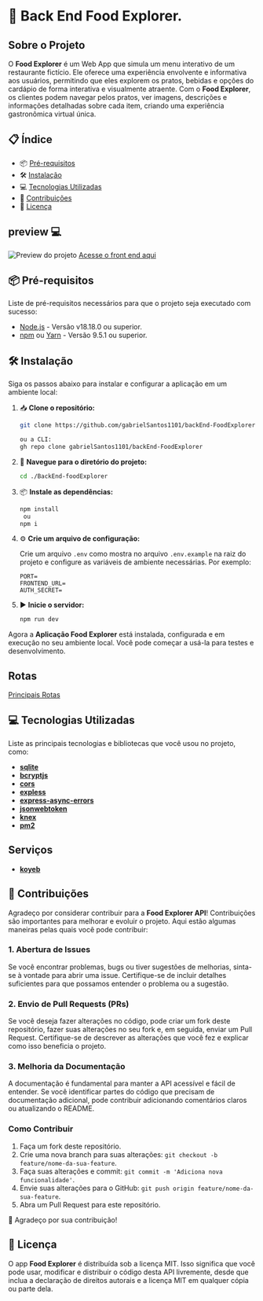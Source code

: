 # 🍕 Back End Food Explorer.

## Sobre o Projeto

O **Food Explorer** é um Web App que simula um menu interativo de um restaurante fictício. Ele oferece uma experiência envolvente e informativa aos usuários, permitindo que eles explorem os pratos, bebidas e opções do cardápio de forma interativa e visualmente atraente. Com o **Food Explorer**, os clientes podem navegar pelos pratos, ver imagens, descrições e informações detalhadas sobre cada item, criando uma experiência gastronômica virtual única.

## 📋 Índice

- 📦 [Pré-requisitos](#-pré-requisitos)
- 🛠️ [Instalação](#%EF%B8%8F-instalação)
- 💻 [Tecnologias Utilizadas](#-tecnologias-utilizadas)
- 🤝 [Contribuições](#-contribuições)
- 📄 [Licença](#-licença)

##  preview 💻
![Preview do projeto](https://cdn.discordapp.com/attachments/1135990801948745979/1154859433684381716/Mockups.png)
[Acesse o front end aqui](https://github.com/gabrielSantos1101/Front-foodExplorer)

## 📦 Pré-requisitos

Liste de pré-requisitos necessários para que o projeto seja executado com sucesso:

- [Node.js](https://nodejs.org/) - Versão v18.18.0 ou superior.
- [npm](https://www.npmjs.com/) ou [Yarn](https://yarnpkg.com/) - Versão 9.5.1 ou superior.

## 🛠️ Instalação

Siga os passos abaixo para instalar e configurar a aplicação em um ambiente local:

1. 📥 **Clone o repositório:**

    ```bash
    git clone https://github.com/gabrielSantos1101/backEnd-FoodExplorer.git

    ou a CLI:
    gh repo clone gabrielSantos1101/backEnd-FoodExplorer
    ```

2. 📂 **Navegue para o diretório do projeto:**

    ```bash
    cd ./BackEnd-foodExplorer
    ```

3. 📦 **Instale as dependências:**

    ```bash
    npm install
     ou
    npm i
    ```

4. ⚙️ **Crie um arquivo de configuração:**

    Crie um arquivo `.env` como mostra no arquivo `.env.example` na raiz do projeto e configure as variáveis de ambiente necessárias. Por exemplo:

    ```dotenv
    PORT=
    FRONTEND_URL=
    AUTH_SECRET=
    ```

5. ▶️ **Inicie o servidor:**

    ```bash
    npm run dev
    ```

Agora a **Aplicação Food Explorer** está instalada, configurada e em execução no seu ambiente local. Você pode começar a usá-la para testes e desenvolvimento.

## Rotas
[Principais Rotas](./.github/routes.md)

## 💻 Tecnologias Utilizadas

Liste as principais tecnologias e bibliotecas que você usou no projeto, como:

- [**sqlite**](https://www.sqlite.org/index.html)
- [**bcryptjs**](https://www.npmjs.com/package/bcrypt/)
- [**cors**](https://www.npmjs.com/package/cors)
- [**expless**](https://www.npmjs.com/package/express)
- [**express-async-errors**](https://www.npmjs.com/package/express-async-errors)
- [**jsonwebtoken**](https://www.npmjs.com/package/jsonwebtoken)
- [**knex**](https://www.npmjs.com/package/knex)
- [**pm2**](https://www.npmjs.com/package/pm2)

## Serviços
- [**koyeb**](https://www.koyeb.com/)


## 🤝 Contribuições

Agradeço por considerar contribuir para a **Food Explorer API**! Contribuições são importantes para melhorar e evoluir o projeto. Aqui estão algumas maneiras pelas quais você pode contribuir:

### 1. Abertura de Issues

Se você encontrar problemas, bugs ou tiver sugestões de melhorias, sinta-se à vontade para abrir uma issue. Certifique-se de incluir detalhes suficientes para que possamos entender o problema ou a sugestão.

### 2. Envio de Pull Requests (PRs)

Se você deseja fazer alterações no código, pode criar um fork deste repositório, fazer suas alterações no seu fork e, em seguida, enviar um Pull Request. Certifique-se de descrever as alterações que você fez e explicar como isso beneficia o projeto.

### 3. Melhoria da Documentação

A documentação é fundamental para manter a API acessível e fácil de entender. Se você identificar partes do código que precisam de documentação adicional, pode contribuir adicionando comentários claros ou atualizando o README.

### Como Contribuir

1. Faça um fork deste repositório.
2. Crie uma nova branch para suas alterações: `git checkout -b feature/nome-da-sua-feature`.
3. Faça suas alterações e commit: `git commit -m 'Adiciona nova funcionalidade'`.
4. Envie suas alterações para o GitHub: `git push origin feature/nome-da-sua-feature`.
5. Abra um Pull Request para este repositório.

🤝 Agradeço por sua contribuição!
## 📄 Licença

O app **Food Explorer** é distribuída sob a licença MIT. Isso significa que você pode usar, modificar e distribuir o código desta API livremente, desde que inclua a declaração de direitos autorais e a licença MIT em qualquer cópia ou parte dela.